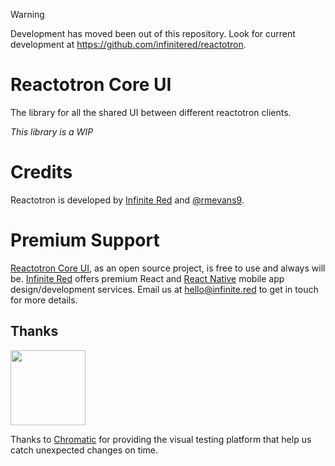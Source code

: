 > [!WARNING]  
> Development has moved been out of this repository. Look for current development at https://github.com/infinitered/reactotron.

# Reactotron Core UI

The library for all the shared UI between different reactotron clients.

*This library is a WIP*

# Credits

Reactotron is developed by [Infinite Red](https://infinite.red) and [@rmevans9](https://github.com/rmevans9).

# Premium Support

[Reactotron Core UI](https://infinite.red/reactotron-core-ui), as an open source project, is free to use and always will be. [Infinite Red](https://infinite.red/) offers premium React and [React Native](https://infinite.red/react-native) mobile app design/development services. Email us at [hello@infinite.red](mailto:hello@infinite.red) to get in touch for more details.

## Thanks

<a href="https://www.chromaticqa.com/"><img src="https://cdn-images-1.medium.com/letterbox/147/36/50/50/1*oHHjTjInDOBxIuYHDY2gFA.png?source=logoAvatar-d7276495b101---37816ec27d7a" width="120"/></a>

Thanks to [Chromatic](https://www.chromaticqa.com/) for providing the visual testing platform that help us catch unexpected changes on time.
